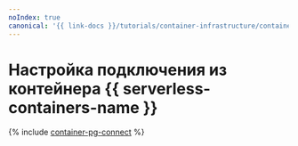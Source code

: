 ```yaml
---
noIndex: true
canonical: '{{ link-docs }}/tutorials/container-infrastructure/container-pg-connect'
---
```


# Настройка подключения из контейнера {{ serverless-containers-name }}

{% include [container-pg-connect](../../_tutorials/serverless/container-pg-connect.md) %}

